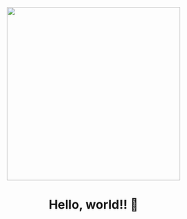 
<div align="center">
<img src="https://i.imgur.com/8MupZHY.gif" width="400px" />
  
# Hello, world!! 👋

</div>

